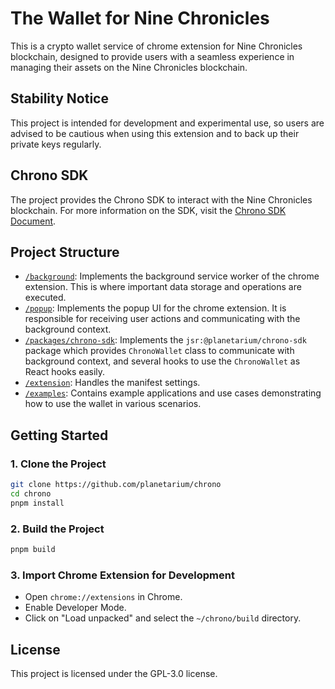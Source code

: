 # The Wallet for Nine Chronicles

This is a crypto wallet service of chrome extension for Nine Chronicles blockchain, designed to provide users with a seamless experience in managing their assets on the Nine Chronicles blockchain.

## Stability Notice

This project is intended for development and experimental use, so users are advised to be cautious when using this extension and to back up their private keys regularly.

## Chrono SDK

The project provides the Chrono SDK to interact with the Nine Chronicles blockchain. For more information on the SDK, visit the [Chrono SDK Document](https://jsr.io/@planetarium/chrono-sdk/doc).

## Project Structure

- [`/background`](./background): Implements the background service worker of the chrome extension. This is where important data storage and operations are executed.
- [`/popup`](./popup): Implements the popup UI for the chrome extension. It is responsible for receiving user actions and communicating with the background context.
- [`/packages/chrono-sdk`](./packages/chrono-sdk/): Implements the `jsr:@planetarium/chrono-sdk` package which provides `ChronoWallet` class to communicate with background context, and several hooks to use the `ChronoWallet` as React hooks easily.
- [`/extension`](./extension): Handles the manifest settings.
- [`/examples`](./examples): Contains example applications and use cases demonstrating how to use the wallet in various scenarios.

## Getting Started

### 1. Clone the Project

```sh
git clone https://github.com/planetarium/chrono
cd chrono
pnpm install
```

### 2. Build the Project

```sh
pnpm build
```

### 3. Import Chrome Extension for Development

- Open `chrome://extensions` in Chrome.
- Enable Developer Mode.
- Click on "Load unpacked" and select the `~/chrono/build` directory.

## License

This project is licensed under the GPL-3.0 license.
